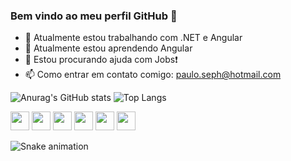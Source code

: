 ### Bem vindo ao meu perfil GitHub 👋

- 🔭 Atualmente estou trabalhando com .NET e Angular
- 🌱 Atualmente estou aprendendo Angular
- 🤔 Estou procurando ajuda com Jobs❗
- 📫 Como entrar em contato comigo: paulo.seph@hotmail.com


![Anurag's GitHub stats](https://github-readme-stats.vercel.app/api?username=pauloseph&show_icons=true&bg_color=00000000&rank_icon=github&theme=radical)
![Top Langs](https://github-readme-stats.vercel.app/api/top-langs/?username=pauloseph&hide_progress=true&bg_color=00000000)

<div>
  <img src="https://cdn.jsdelivr.net/gh/devicons/devicon@latest/icons/csharp/csharp-original.svg" width="30" height="30"/>
  <img src="https://cdn.jsdelivr.net/gh/devicons/devicon@latest/icons/typescript/typescript-original.svg" width="30" height="30" />
  <img src="https://cdn.jsdelivr.net/gh/devicons/devicon@latest/icons/javascript/javascript-original.svg" width="30" height="30" />
  <img src="https://cdn.jsdelivr.net/gh/devicons/devicon@latest/icons/dotnetcore/dotnetcore-original.svg" width="30" height="30"/>
  <img src="https://cdn.jsdelivr.net/gh/devicons/devicon@latest/icons/angular/angular-original.svg" width="30" height="30"/>
  <img src="https://cdn.jsdelivr.net/gh/devicons/devicon@latest/icons/git/git-original.svg" width="30" height="30" />    
</div>

![Snake animation](https://github.com/pauloseph/pauloseph/blob/output/github-contribution-grid-snake.svg)

          
          
          
          

<!-- Por padrão, o GitHub não apresenta os cartões lado a lado. Para fazer isso, você pode usar esta abordagem:

<a href="https://github.com/anuraghazra/github-readme-stats">
  <img height=200 align="center" src="https://github-readme-stats.vercel.app/api?username=anuraghazra" />
</a>
<a href="https://github.com/anuraghazra/convoychat">
  <img height=200 align="center" src="https://github-readme-stats.vercel.app/api/top-langs?username=anuraghazra&layout=compact&langs_count=8&card_width=320" />
</a>
 -->
 
<!-- custom card
![Customized Card](https://github-readme-stats.vercel.app/api/pin?username=pauloseph\&repo=github-readme-stats\&title_color=fff\&icon_color=f9f9f9\&text_color=9f9f9f\&bg_color=151515)
-->

<!--
![Top Langs](https://github-readme-stats.vercel.app/api/top-langs/?username=pauloseph&size_weight=0.2&count_weight=0.2&langs_count=5)
-->

<!--
<picture>
  <source
    srcset="https://github-readme-stats.vercel.app/api?username=pauloseph&show_icons=true&theme=dark"
    media="(prefers-color-scheme: dark)"
  />
  <source
    srcset="https://github-readme-stats.vercel.app/api?username=pauloseph&show_icons=true"
    media="(prefers-color-scheme: light), (prefers-color-scheme: no-preference)"
  />
  <img src="https://github-readme-stats.vercel.app/api?username=pauloseph&show_icons=true" />
</picture>
-->



